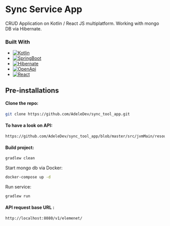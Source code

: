 # Sync Service App 

CRUD Application on Kotlin / React JS multiplatform. Working with mongo DB via Hibernate.

### Built With

* [![Kotlin][Kotlin.io]][Kotlin-url]
* [![SpringBoot][SpringBoot.io]][SpringBoot-url]
* [![Hibernate][Hibernate.io]][Hibernate-url]
* [![OpenApi][OpenApi.io]][OpenApi-url]
* [![React][React.io]][React-url]


## Pre-installations

#### Clone the repo:

```sh
git clone https://github.com/AdeleDev/sync_tool_app.git
```

#### To have a look on API:

```
https://github.com/AdeleDev/sync_tool_app/blob/master/src/jvmMain/resources/api/SyncService_OpenApi_1.0.0.yaml
```

#### Build project:

```sh
gradlew clean
```

Start mongo db via Docker:
```sh
docker-compose up -d
```

Run service:

```sh
gradlew run
```

#### API request base URL :
```
http://localhost:8080/v1/elemenet/
```

<!-- MARKDOWN LINKS & IMAGES -->

[Kotlin.io]: https://img.shields.io/badge/-Kotlin-white?style=for-the-badge&logo=kotlin

[Kotlin-url]: https://kotlinlang.org/docs/js-project-setup.html

[SpringBoot.io]: https://img.shields.io/badge/-Springboot-green?style=for-the-badge&logo=springboot

[SpringBoot-url]: https://spring.io/projects/spring-boot

[Hibernate.io]: https://img.shields.io/badge/-Hibernate-gray?style=for-the-badge&logo=hibernate

[Hibernate-url]: https://hibernate.org/

[OpenApi.io]: https://img.shields.io/badge/-OpenApi-blueviolet?style=for-the-badge&logo=openapiinitiative

[OpenApi-url]: https://www.openapis.org/

[React.io]: https://img.shields.io/badge/React-black?style=for-the-badge&logo=react

[React-url]: https://reactjs.org/

